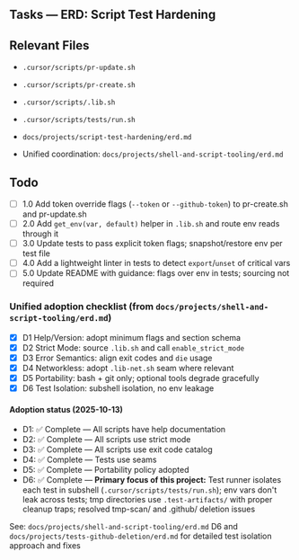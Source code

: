 ## Tasks — ERD: Script Test Hardening

## Relevant Files

- `.cursor/scripts/pr-update.sh`
- `.cursor/scripts/pr-create.sh`
- `.cursor/scripts/.lib.sh`
- `.cursor/scripts/tests/run.sh`
- `docs/projects/script-test-hardening/erd.md`

- Unified coordination: `docs/projects/shell-and-script-tooling/erd.md`

## Todo

- [ ] 1.0 Add token override flags (`--token` or `--github-token`) to pr-create.sh and pr-update.sh
- [ ] 2.0 Add `get_env(var, default)` helper in `.lib.sh` and route env reads through it
- [ ] 3.0 Update tests to pass explicit token flags; snapshot/restore env per test file
- [ ] 4.0 Add a lightweight linter in tests to detect `export`/`unset` of critical vars
- [ ] 5.0 Update README with guidance: flags over env in tests; sourcing not required

### Unified adoption checklist (from `docs/projects/shell-and-script-tooling/erd.md`)

- [x] D1 Help/Version: adopt minimum flags and section schema
- [x] D2 Strict Mode: source `.lib.sh` and call `enable_strict_mode`
- [x] D3 Error Semantics: align exit codes and `die` usage
- [x] D4 Networkless: adopt `.lib-net.sh` seam where relevant
- [x] D5 Portability: bash + git only; optional tools degrade gracefully
- [x] D6 Test Isolation: subshell isolation, no env leakage

#### Adoption status (2025-10-13)

- D1: ✅ Complete — All scripts have help documentation
- D2: ✅ Complete — All scripts use strict mode
- D3: ✅ Complete — All scripts use exit code catalog
- D4: ✅ Complete — Tests use seams
- D5: ✅ Complete — Portability policy adopted
- D6: ✅ Complete — **Primary focus of this project:** Test runner isolates each test in subshell (`.cursor/scripts/tests/run.sh`); env vars don't leak across tests; tmp directories use `.test-artifacts/` with proper cleanup traps; resolved tmp-scan/ and .github/ deletion issues

See: `docs/projects/shell-and-script-tooling/erd.md` D6 and `docs/projects/tests-github-deletion/erd.md` for detailed test isolation approach and fixes
